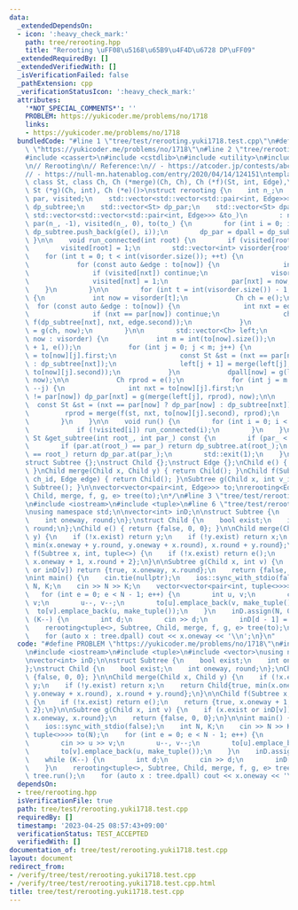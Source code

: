 ```yaml
---
data:
  _extendedDependsOn:
  - icon: ':heavy_check_mark:'
    path: tree/rerooting.hpp
    title: "Rerooting \uFF08\u5168\u65B9\u4F4D\u6728 DP\uFF09"
  _extendedRequiredBy: []
  _extendedVerifiedWith: []
  _isVerificationFailed: false
  _pathExtension: cpp
  _verificationStatusIcon: ':heavy_check_mark:'
  attributes:
    '*NOT_SPECIAL_COMMENTS*': ''
    PROBLEM: https://yukicoder.me/problems/no/1718
    links:
    - https://yukicoder.me/problems/no/1718
  bundledCode: "#line 1 \"tree/test/rerooting.yuki1718.test.cpp\"\n#define PROBLEM\
    \ \"https://yukicoder.me/problems/no/1718\"\n#line 2 \"tree/rerooting.hpp\"\n\
    #include <cassert>\n#include <cstdlib>\n#include <utility>\n#include <vector>\n\
    \n// Rerooting\n// Reference:\n// - https://atcoder.jp/contests/abc222/editorial/2749\n\
    // - https://null-mn.hatenablog.com/entry/2020/04/14/124151\ntemplate <class Edge,\
    \ class St, class Ch, Ch (*merge)(Ch, Ch), Ch (*f)(St, int, Edge),\n         \
    \ St (*g)(Ch, int), Ch (*e)()>\nstruct rerooting {\n    int n_;\n    std::vector<int>\
    \ par, visited;\n    std::vector<std::vector<std::pair<int, Edge>>> to;\n    std::vector<St>\
    \ dp_subtree;\n    std::vector<St> dp_par;\n    std::vector<St> dpall;\n    rerooting(const\
    \ std::vector<std::vector<std::pair<int, Edge>>> &to_)\n        : n_(to_.size()),\
    \ par(n_, -1), visited(n_, 0), to(to_) {\n        for (int i = 0; i < n_; ++i)\
    \ dp_subtree.push_back(g(e(), i));\n        dp_par = dpall = dp_subtree;\n   \
    \ }\n\n    void run_connected(int root) {\n        if (visited[root]) return;\n\
    \        visited[root] = 1;\n        std::vector<int> visorder{root};\n\n    \
    \    for (int t = 0; t < int(visorder.size()); ++t) {\n            int now = visorder[t];\n\
    \            for (const auto &edge : to[now]) {\n                int nxt = edge.first;\n\
    \                if (visited[nxt]) continue;\n                visorder.push_back(nxt);\n\
    \                visited[nxt] = 1;\n                par[nxt] = now;\n        \
    \    }\n        }\n\n        for (int t = int(visorder.size()) - 1; t >= 0; --t)\
    \ {\n            int now = visorder[t];\n            Ch ch = e();\n          \
    \  for (const auto &edge : to[now]) {\n                int nxt = edge.first;\n\
    \                if (nxt == par[now]) continue;\n                ch = merge(ch,\
    \ f(dp_subtree[nxt], nxt, edge.second));\n            }\n            dp_subtree[now]\
    \ = g(ch, now);\n        }\n\n        std::vector<Ch> left;\n        for (int\
    \ now : visorder) {\n            int m = int(to[now].size());\n            left.assign(m\
    \ + 1, e());\n            for (int j = 0; j < m; j++) {\n                int nxt\
    \ = to[now][j].first;\n                const St &st = (nxt == par[now] ? dp_par[now]\
    \ : dp_subtree[nxt]);\n                left[j + 1] = merge(left[j], f(st, nxt,\
    \ to[now][j].second));\n            }\n            dpall[now] = g(left.back(),\
    \ now);\n\n            Ch rprod = e();\n            for (int j = m - 1; j >= 0;\
    \ --j) {\n                int nxt = to[now][j].first;\n                if (nxt\
    \ != par[now]) dp_par[nxt] = g(merge(left[j], rprod), now);\n\n              \
    \  const St &st = (nxt == par[now] ? dp_par[now] : dp_subtree[nxt]);\n       \
    \         rprod = merge(f(st, nxt, to[now][j].second), rprod);\n            }\n\
    \        }\n    }\n\n    void run() {\n        for (int i = 0; i < n_; ++i) {\n\
    \            if (!visited[i]) run_connected(i);\n        }\n    }\n\n    const\
    \ St &get_subtree(int root_, int par_) const {\n        if (par_ < 0) return dpall.at(root_);\n\
    \        if (par.at(root_) == par_) return dp_subtree.at(root_);\n        if (par.at(par_)\
    \ == root_) return dp_par.at(par_);\n        std::exit(1);\n    }\n};\n/* Template:\n\
    struct Subtree {};\nstruct Child {};\nstruct Edge {};\nChild e() { return Child();\
    \ }\nChild merge(Child x, Child y) { return Child(); }\nChild f(Subtree x, int\
    \ ch_id, Edge edge) { return Child(); }\nSubtree g(Child x, int v_id) { return\
    \ Subtree(); }\n\nvector<vector<pair<int, Edge>>> to;\nrerooting<Edge, Subtree,\
    \ Child, merge, f, g, e> tree(to);\n*/\n#line 3 \"tree/test/rerooting.yuki1718.test.cpp\"\
    \n#include <iostream>\n#include <tuple>\n#line 6 \"tree/test/rerooting.yuki1718.test.cpp\"\
    \nusing namespace std;\n\nvector<int> inD;\n\nstruct Subtree {\n    bool exist;\n\
    \    int oneway, round;\n};\nstruct Child {\n    bool exist;\n    int oneway,\
    \ round;\n};\nChild e() { return {false, 0, 0}; }\n\nChild merge(Child x, Child\
    \ y) {\n    if (!x.exist) return y;\n    if (!y.exist) return x;\n    return Child{true,\
    \ min(x.oneway + y.round, y.oneway + x.round), x.round + y.round};\n}\n\nChild\
    \ f(Subtree x, int, tuple<>) {\n    if (!x.exist) return e();\n    return {true,\
    \ x.oneway + 1, x.round + 2};\n}\n\nSubtree g(Child x, int v) {\n    if (x.exist\
    \ or inD[v]) return {true, x.oneway, x.round};\n    return {false, 0, 0};\n}\n\
    \nint main() {\n    cin.tie(nullptr);\n    ios::sync_with_stdio(false);\n    int\
    \ N, K;\n    cin >> N >> K;\n    vector<vector<pair<int, tuple<>>>> to(N);\n \
    \   for (int e = 0; e < N - 1; e++) {\n        int u, v;\n        cin >> u >>\
    \ v;\n        u--, v--;\n        to[u].emplace_back(v, make_tuple());\n      \
    \  to[v].emplace_back(u, make_tuple());\n    }\n    inD.assign(N, 0);\n    while\
    \ (K--) {\n        int d;\n        cin >> d;\n        inD[d - 1] = 1;\n    }\n\
    \    rerooting<tuple<>, Subtree, Child, merge, f, g, e> tree(to);\n    tree.run();\n\
    \    for (auto x : tree.dpall) cout << x.oneway << '\\n';\n}\n"
  code: "#define PROBLEM \"https://yukicoder.me/problems/no/1718\"\n#include \"../rerooting.hpp\"\
    \n#include <iostream>\n#include <tuple>\n#include <vector>\nusing namespace std;\n\
    \nvector<int> inD;\n\nstruct Subtree {\n    bool exist;\n    int oneway, round;\n\
    };\nstruct Child {\n    bool exist;\n    int oneway, round;\n};\nChild e() { return\
    \ {false, 0, 0}; }\n\nChild merge(Child x, Child y) {\n    if (!x.exist) return\
    \ y;\n    if (!y.exist) return x;\n    return Child{true, min(x.oneway + y.round,\
    \ y.oneway + x.round), x.round + y.round};\n}\n\nChild f(Subtree x, int, tuple<>)\
    \ {\n    if (!x.exist) return e();\n    return {true, x.oneway + 1, x.round +\
    \ 2};\n}\n\nSubtree g(Child x, int v) {\n    if (x.exist or inD[v]) return {true,\
    \ x.oneway, x.round};\n    return {false, 0, 0};\n}\n\nint main() {\n    cin.tie(nullptr);\n\
    \    ios::sync_with_stdio(false);\n    int N, K;\n    cin >> N >> K;\n    vector<vector<pair<int,\
    \ tuple<>>>> to(N);\n    for (int e = 0; e < N - 1; e++) {\n        int u, v;\n\
    \        cin >> u >> v;\n        u--, v--;\n        to[u].emplace_back(v, make_tuple());\n\
    \        to[v].emplace_back(u, make_tuple());\n    }\n    inD.assign(N, 0);\n\
    \    while (K--) {\n        int d;\n        cin >> d;\n        inD[d - 1] = 1;\n\
    \    }\n    rerooting<tuple<>, Subtree, Child, merge, f, g, e> tree(to);\n   \
    \ tree.run();\n    for (auto x : tree.dpall) cout << x.oneway << '\\n';\n}\n"
  dependsOn:
  - tree/rerooting.hpp
  isVerificationFile: true
  path: tree/test/rerooting.yuki1718.test.cpp
  requiredBy: []
  timestamp: '2023-04-25 08:57:43+09:00'
  verificationStatus: TEST_ACCEPTED
  verifiedWith: []
documentation_of: tree/test/rerooting.yuki1718.test.cpp
layout: document
redirect_from:
- /verify/tree/test/rerooting.yuki1718.test.cpp
- /verify/tree/test/rerooting.yuki1718.test.cpp.html
title: tree/test/rerooting.yuki1718.test.cpp
---
```


